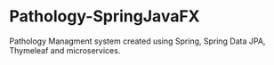 # Pathology-SpringJavaFX
Pathology Managment system created using Spring, Spring Data JPA, Thymeleaf and microservices.
